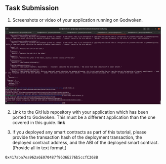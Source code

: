 ## Task Submission
1. Screenshots or video of your application running on Godwoken.

![Alt text](https://github.com/knnlrts/nervos-hackaton/blob/main/task-5/sudt-balance.png)

2. Link to the GitHub repository with your application which has been ported to Godwoken. This must be a different application than the one covered in this guide.
**link**

3. If you deployed any smart contracts as part of this tutorial, please provide the transaction hash of the deployment transaction, the deployed contract address, and the ABI of the deployed smart contract. (Provide all in text format.)
```sh
0x417aba7ea962a6E070487f9636E276b5ccfC268B
```